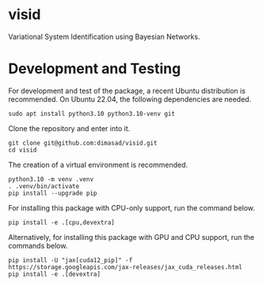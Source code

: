visid
=====

Variational System Identification using Bayesian Networks.

Development and Testing
=======================

For development and test of the package, a recent Ubuntu distribution is
recommended. On Ubuntu 22.04, the following dependencies are needed.

```
sudo apt install python3.10 python3.10-venv git 
```

Clone the repository and enter into it.

```
git clone git@github.com:dimasad/visid.git
cd visid
```

The creation of a virtual environment is recommended.

```
python3.10 -m venv .venv
. .venv/bin/activate
pip install --upgrade pip
```

For installing this package with CPU-only support, run the command below.

```
pip install -e .[cpu,devextra]
```

Alternatively, for installing this package with GPU and CPU support, run the
commands below.

```
pip install -U "jax[cuda12_pip]" -f https://storage.googleapis.com/jax-releases/jax_cuda_releases.html
pip install -e .[devextra]
```
